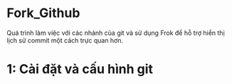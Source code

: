 # Fork_Github
Quá trình làm việc với các nhánh của git và sử dụng Frok để hỗ trợ hiển thị lịch sử commit một cách trực quan hơn.
# 1: Cài đặt và cấu hình git

